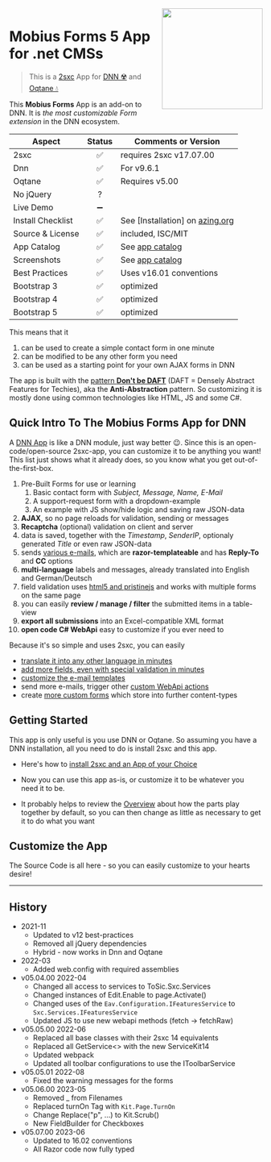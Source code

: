 <image src="app-icon.png" align="right" width="200px">

# Mobius Forms 5 App for .net CMSs

> This is a [2sxc](https://2sxc.org) App for [DNN ☢️](https://www.dnnsoftware.com/) and [Oqtane 💧](https://www.oqtane.org/)

This **Mobius Forms** App is an add-on to DNN. It is _the most customizable Form extension_ in the DNN ecosystem.

| Aspect              | Status | Comments or Version
| ------------------- | :----: | -------------------
| 2sxc                | ✅    | requires 2sxc v17.07.00
| Dnn                 | ✅    | For v9.6.1
| Oqtane              | ✅    | Requires v5.00
| No jQuery           | ?    |
| Live Demo           | ➖    |
| Install Checklist   | ✅    | See [Installation] on [azing.org](https://azing.org/2sxc)
| Source & License    | ✅    | included, ISC/MIT
| App Catalog         | ✅    | See [app catalog](https://2sxc.org/en/apps/app/mobius-forms-v5-with-mailchimp-recaptcha-polymorph-weback-and-more-hybrid-for-dnn-and-oqtane)
| Screenshots         | ✅    | See [app catalog](https://2sxc.org/en/apps/app/mobius-forms-v5-with-mailchimp-recaptcha-polymorph-weback-and-more-hybrid-for-dnn-and-oqtane)
| Best Practices      | ✅    | Uses v16.01 conventions
| Bootstrap 3         | ✅    | optimized
| Bootstrap 4         | ✅    | optimized
| Bootstrap 5         | ✅    | optimized

This means that it

1. can be used to create a simple contact form in one minute
2. can be modified to be any other form you need
3. can be used as a starting point for your own AJAX forms in DNN

The app is built with the [pattern **Don't be DAFT**][daft] (DAFT = Densely Abstract Features for Techies), aka the **Anti-Abstraction** pattern.
So customizing it is mostly done using common technologies like HTML, JS and some C#.

## Quick Intro To The Mobius Forms App for DNN

A [DNN App][2sxc] is like a DNN module, just way better 😉.
Since this is an open-code/open-source 2sxc-app, you can customize it to be anything you want!
This list just shows what it already does, so you know what you get out-of-the-first-box.

1. Pre-Built Forms for use or learning
    1. Basic contact form with _Subject, Message, Name, E-Mail_
    1. A support-request form with a dropdown-example
    1. An example with JS show/hide logic and saving raw JSON-data
1. **AJAX**, so no page reloads for validation, sending or messages
1. **Recaptcha** (optional) validation on client and server
1. data is saved, together with the _Timestamp_, _SenderIP_, optionaly generated _Title_ or even raw JSON-data
1. sends [various e-mails][cust-mail], which are **razor-templateable** and has **Reply-To** and **CC** options
1. **multi-language** labels and messages, already translated into English and German/Deutsch
1. field validation uses [html5 and pristinejs][pristine-js] and works with multiple forms on the same page
1. you can easily **review / manage / filter** the submitted items in a table-view
1. **export all submissions** into an Excel-compatible XML format
1. **open code C# WebApi** easy to customize if you ever need to

Because it's so simple and uses 2sxc, you can easily

* [translate it into any other language in minutes][translate]
* [add more fields, even with special validation in minutes][cust-field]
* [customize the e-mail templates][cust-mail]
* send more e-mails, trigger other [custom WebApi actions][cust-webapi]
* create [more custom forms][add-forms] which store into further content-types

## Getting Started

This app is only useful is you use DNN or Oqtane. So assuming you have a DNN installation, all you need to do is install 2sxc and this app.

* Here's how to [install 2sxc and an App of your Choice](https://2sxc.org/en/apps/app/mobius-forms-v5-with-mailchimp-recaptcha-polymorph-weback-and-more-hybrid-for-dnn-and-oqtane)

* Now you can use this app as-is, or customize it to be whatever you need it to be.

* It probably helps to review the [Overview][overview] about how the parts play together by default, so you can then change as little as necessary to get it to do what you want

## Customize the App

The Source Code is all here - so you can easily customize to your hearts desire!

---

## History

* 2021-11
  * Updated to v12 best-practices
  * Removed all jQuery dependencies
  * Hybrid - now works in Dnn and Oqtane
* 2022-03
  * Added web.config with required assemblies
* v05.04.00 2022-04
  * Changed all access to services to ToSic.Sxc.Services
  * Changed instances of Edit.Enable to page.Activate()
  * Changed uses of the `Eav.Configuration.IFeaturesService` to `Sxc.Services.IFeaturesService`
  * Updated JS to use new webapi methods (fetch -> fetchRaw)
* v05.05.00 2022-06
  * Replaced all base classes with their 2sxc 14 equivalents
  * Replaced all GetService<> with the new ServiceKit14
  * Updated webpack
  * Updated all toolbar configurations to use the IToolbarService
* v05.05.01 2022-08
  * Fixed the warning messages for the forms
* v05.06.00 2023-05
  * Removed _ from Filenames
  * Replaced turnOn Tag with `Kit.Page.TurnOn`
  * Change Replace("p", ...) to Kit.Scrub()
  * New FieldBuilder for Checkboxes
* v05.07.00 2023-06
  * Updated to 16.02 conventions
  * All Razor code now fully typed

[//]: # "Note: use full http-link, so we can copy/paste this from wiki to readme.md"
[2sxc]: https://2sxc.org/en/
[cust-field]: https://github.com/2sic/app-form-jquery-simple/wiki/Customize-Field
[cust-mail]: https://github.com/2sic/app-form-jquery-simple/wiki/Customize-Mails
[pristine-js]: https://github.com/sha256/Pristine
[add-forms]: https://github.com/2sic/app-form-jquery-simple/wiki/Add-Forms
[translate]: https://github.com/2sic/app-form-jquery-simple/wiki/Translate
[cust-webapi]: https://github.com/2sic/app-form-jquery-simple/wiki/Customize-WebApi
[daft]: http://2sxc.org/en/blog/post/the-dont-be-daft-pattern-densely-abstract-features-for-techies
[overview]: https://github.com/2sic/app-form-jquery-simple/wiki/Overview
